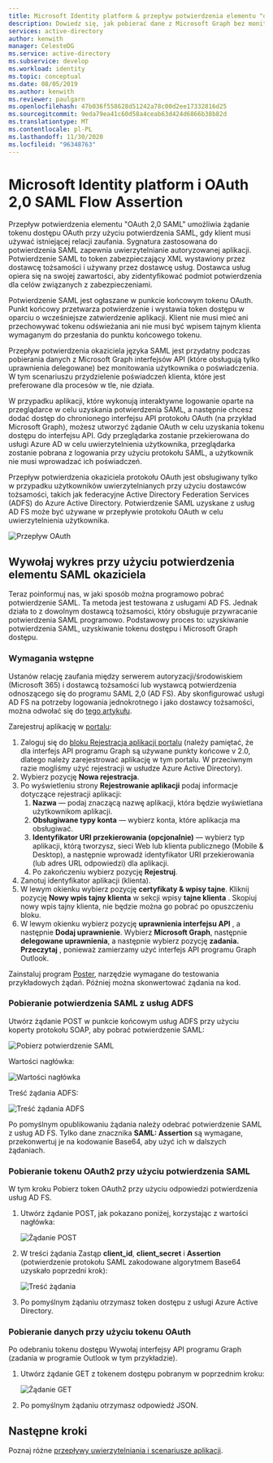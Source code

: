 ```yaml
---
title: Microsoft Identity platform & przepływ potwierdzenia elementu "okaziciela" elementu SAML | Azure
description: Dowiedz się, jak pobierać dane z Microsoft Graph bez monitowania użytkownika o poświadczenia przy użyciu przepływu potwierdzenia elementu "okaziciela".
services: active-directory
author: kenwith
manager: CelesteDG
ms.service: active-directory
ms.subservice: develop
ms.workload: identity
ms.topic: conceptual
ms.date: 08/05/2019
ms.author: kenwith
ms.reviewer: paulgarn
ms.openlocfilehash: 47b036f558628d51242a78c00d2ee17332816d25
ms.sourcegitcommit: 9eda79ea41c60d58a4ceab63d424d6866b38b82d
ms.translationtype: MT
ms.contentlocale: pl-PL
ms.lasthandoff: 11/30/2020
ms.locfileid: "96348763"
---
```

# <a name="microsoft-identity-platform-and-oauth-20-saml-bearer-assertion-flow"></a>Microsoft Identity platform i OAuth 2,0 SAML Flow Assertion
Przepływ potwierdzenia elementu "OAuth 2,0 SAML" umożliwia żądanie tokenu dostępu OAuth przy użyciu potwierdzenia SAML, gdy klient musi używać istniejącej relacji zaufania. Sygnatura zastosowana do potwierdzenia SAML zapewnia uwierzytelnianie autoryzowanej aplikacji. Potwierdzenie SAML to token zabezpieczający XML wystawiony przez dostawcę tożsamości i używany przez dostawcę usług. Dostawca usług opiera się na swojej zawartości, aby zidentyfikować podmiot potwierdzenia dla celów związanych z zabezpieczeniami.

Potwierdzenie SAML jest ogłaszane w punkcie końcowym tokenu OAuth.  Punkt końcowy przetwarza potwierdzenie i wystawia token dostępu w oparciu o wcześniejsze zatwierdzenie aplikacji. Klient nie musi mieć ani przechowywać tokenu odświeżania ani nie musi być wpisem tajnym klienta wymaganym do przesłania do punktu końcowego tokenu.

Przepływ potwierdzenia okaziciela języka SAML jest przydatny podczas pobierania danych z Microsoft Graph interfejsów API (które obsługują tylko uprawnienia delegowane) bez monitowania użytkownika o poświadczenia. W tym scenariuszu przydzielenie poświadczeń klienta, które jest preferowane dla procesów w tle, nie działa.

W przypadku aplikacji, które wykonują interaktywne logowanie oparte na przeglądarce w celu uzyskania potwierdzenia SAML, a następnie chcesz dodać dostęp do chronionego interfejsu API protokołu OAuth (na przykład Microsoft Graph), możesz utworzyć żądanie OAuth w celu uzyskania tokenu dostępu do interfejsu API. Gdy przeglądarka zostanie przekierowana do usługi Azure AD w celu uwierzytelnienia użytkownika, przeglądarka zostanie pobrana z logowania przy użyciu protokołu SAML, a użytkownik nie musi wprowadzać ich poświadczeń.

Przepływ potwierdzenia okaziciela protokołu OAuth jest obsługiwany tylko w przypadku użytkowników uwierzytelnianych przy użyciu dostawców tożsamości, takich jak federacyjne Active Directory Federation Services (ADFS) do Azure Active Directory.  Potwierdzenie SAML uzyskane z usług AD FS może być używane w przepływie protokołu OAuth w celu uwierzytelnienia użytkownika.

![Przepływ OAuth](./media/v2-saml-bearer-assertion/1.png)

## <a name="call-graph-using-saml-bearer-assertion"></a>Wywołaj wykres przy użyciu potwierdzenia elementu SAML okaziciela
Teraz poinformuj nas, w jaki sposób można programowo pobrać potwierdzenie SAML. Ta metoda jest testowana z usługami AD FS. Jednak działa to z dowolnym dostawcą tożsamości, który obsługuje przywracanie potwierdzenia SAML programowo. Podstawowy proces to: uzyskiwanie potwierdzenia SAML, uzyskiwanie tokenu dostępu i Microsoft Graph dostępu.

### <a name="prerequisites"></a>Wymagania wstępne

Ustanów relację zaufania między serwerem autoryzacji/środowiskiem (Microsoft 365) i dostawcą tożsamości lub wystawcą potwierdzenia odnoszącego się do programu SAML 2,0 (AD FS). Aby skonfigurować usługi AD FS na potrzeby logowania jednokrotnego i jako dostawcy tożsamości, można odwołać się do [tego artykułu](/archive/blogs/canitpro/step-by-step-setting-up-ad-fs-and-enabling-single-sign-on-to-office-365).

Zarejestruj aplikację w [portalu](https://ms.portal.azure.com/#blade/Microsoft_AAD_RegisteredApps/ApplicationsListBlade):
1. Zaloguj się do [bloku Rejestracja aplikacji portalu](https://ms.portal.azure.com/#blade/Microsoft_AAD_RegisteredApps/ApplicationsListBlade) (należy pamiętać, że dla interfejs API programu Graph są używane punkty końcowe v 2.0, dlatego należy zarejestrować aplikację w tym portalu. W przeciwnym razie mogliśmy użyć rejestracji w usłudze Azure Active Directory). 
1. Wybierz pozycję **Nowa rejestracja**.
1. Po wyświetleniu strony **Rejestrowanie aplikacji** podaj informacje dotyczące rejestracji aplikacji: 
    1. **Nazwa** — podaj znaczącą nazwę aplikacji, która będzie wyświetlana użytkownikom aplikacji.
    1. **Obsługiwane typy konta** — wybierz konta, które aplikacja ma obsługiwać.
    1. **Identyfikator URI przekierowania (opcjonalnie)** — wybierz typ aplikacji, którą tworzysz, sieci Web lub klienta publicznego (Mobile & Desktop), a następnie wprowadź identyfikator URI przekierowania (lub adres URL odpowiedzi) dla aplikacji.
    1. Po zakończeniu wybierz pozycję **Rejestruj**.
1. Zanotuj identyfikator aplikacji (klienta).
1. W lewym okienku wybierz pozycję **certyfikaty & wpisy tajne**. Kliknij pozycję **Nowy wpis tajny klienta** w sekcji wpisy **tajne klienta** . Skopiuj nowy wpis tajny klienta, nie będzie można go pobrać po opuszczeniu bloku.
1. W lewym okienku wybierz pozycję **uprawnienia interfejsu API** , a następnie **Dodaj uprawnienie**. Wybierz **Microsoft Graph**, następnie **delegowane uprawnienia**, a następnie wybierz pozycję **zadania. Przeczytaj** , ponieważ zamierzamy użyć interfejs API programu Graph Outlook. 

Zainstaluj program [Poster](https://www.getpostman.com/), narzędzie wymagane do testowania przykładowych żądań.  Później można skonwertować żądania na kod.

### <a name="get-the-saml-assertion-from-adfs"></a>Pobieranie potwierdzenia SAML z usług ADFS
Utwórz żądanie POST w punkcie końcowym usług ADFS przy użyciu koperty protokołu SOAP, aby pobrać potwierdzenie SAML:

![Pobierz potwierdzenie SAML](./media/v2-saml-bearer-assertion/2.png)

Wartości nagłówka:

![Wartości nagłówka](./media/v2-saml-bearer-assertion/3.png)

Treść żądania ADFS:

![Treść żądania ADFS](./media/v2-saml-bearer-assertion/4.png)

Po pomyślnym opublikowaniu żądania należy odebrać potwierdzenie SAML z usług AD FS. Tylko dane znacznika **SAML: Assertion** są wymagane, przekonwertuj je na kodowanie Base64, aby użyć ich w dalszych żądaniach.

### <a name="get-the-oauth2-token-using-the-saml-assertion"></a>Pobieranie tokenu OAuth2 przy użyciu potwierdzenia SAML 
W tym kroku Pobierz token OAuth2 przy użyciu odpowiedzi potwierdzenia usług AD FS.

1. Utwórz żądanie POST, jak pokazano poniżej, korzystając z wartości nagłówka:

    ![Żądanie POST](./media/v2-saml-bearer-assertion/5.png)
1. W treści żądania Zastąp **client_id**, **client_secret** i **Assertion** (potwierdzenie protokołu SAML zakodowane algorytmem Base64 uzyskało poprzedni krok):

    ![Treść żądania](./media/v2-saml-bearer-assertion/6.png)
1. Po pomyślnym żądaniu otrzymasz token dostępu z usługi Azure Active Directory.

### <a name="get-the-data-with-the-oauth-token"></a>Pobieranie danych przy użyciu tokenu OAuth

Po odebraniu tokenu dostępu Wywołaj interfejsy API programu Graph (zadania w programie Outlook w tym przykładzie). 

1. Utwórz żądanie GET z tokenem dostępu pobranym w poprzednim kroku:

    ![Żądanie GET](./media/v2-saml-bearer-assertion/7.png)

1. Po pomyślnym żądaniu otrzymasz odpowiedź JSON.

## <a name="next-steps"></a>Następne kroki

Poznaj różne [przepływy uwierzytelniania i scenariusze aplikacji](authentication-flows-app-scenarios.md).
